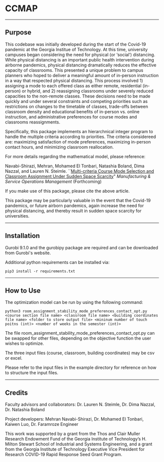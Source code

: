 # CCMAP

-----
## Purpose

This codebase was initially developed during the start of the Covid-19 pandemic at the Georgia Institue of Technology. At this time, university campuses began considering the need for physical (or ‘social’) distancing. While physical distancing is an important public health intervention
during airborne pandemics, physical distancing dramatically reduces the effective capacity of classrooms. This presented a unique problem to campus planners who hoped to deliver a meaningful amount of in-person instruction in a way that respected physical distancing. This process involved 1) assigning a mode to each offered class as either remote, residential (in-person) or hybrid, and 2) reassigning classrooms under severely reduced capacities to the non-remote classes. These decisions need to be made quickly and under several constraints and competing priorities such as restrictions on changes to the timetable of classes, trade-offs between classroom density and educational benefits of in-person vs. online instruction, and administrative preferences for course modes and classrooms reassignments.

Specifically, this package implements an hierarchnical integer program to handle the multiple criteria according to priorities. The criteria considereed are: maximizing satisfaction of mode preferences, maximizing in-person contact hours, and minimizing classroom reallocation.

For more details regarding the mathematical model, please reference:

Navabi-Shirazi, Mehran, Mohamed El Tonbari, Natashia Boland, Dima Nazzal, and Lauren N. Steimle. ``[Multi-criteria Course Mode Selection and Classroom Assignment Under Sudden Space Scarcity](http://www.optimization-online.org/DB_FILE/2021/08/8527.pdf)" _Manufacturing & Service Operations Management_ (Forthcoming)

If you make use of this package, please cite the above article.

This package may be particularly valuable in the event that the Covid-19 pandemics, or future airborn pandemics, again increase the need for physical distancing, and thereby result in sudden space scarcity for universities.

-----
## Installation

Gurobi 9.1.0 and the gurobipy package are required and can be downloaded from Gurobi's website.

Additional python requirements can be installed via:

```pip3 install -r requirements.txt```

-----
## How to Use

The optimization model can be run by using the following command:

```python3 room_assignment_stability_mode_preferences_contact_opt.py <course section file name> <classroom file name> <building coordinates file name> <folder to store output file> <mininum number of touch poitns (int)> <number of weeks in the semester (int)>```

The file room_assignment_stability_mode_preferences_contact_opt.py can be swapped for other files, depending on the objective function the user wishes to optimize.

The three input files (course, classroom, building coordinates) may be csv or excel.

Please refer to the input files in the example directory for reference on how to structure the input files.


-----
## Credits

Faculty advisors and collaborators: Dr. Lauren N. Steimle, Dr. Dima Nazzal, Dr. Natashia Boland

Project developers: Mehran Navabi-Shirazi, Dr. Mohamed El Tonbari, Kaiwen Luo, Dr. Faramroze Engineer

This work was supported by a grant from the Thos and Clair Muller Research Endowment Fund of the Georgia Institute of Technology’s H. Milton Stewart School of Industrial and Systems Engineering, and a grant from the Georgia Institute of Technology Executive Vice President for Research COVID-19 Rapid Response Seed Grant Program. 

